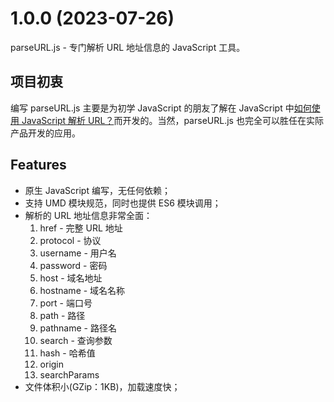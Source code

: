 # 1.0.0 (2023-07-26)

parseURL.js - 专门解析 URL 地址信息的 JavaScript 工具。

## 项目初衷

编写 parseURL.js 主要是为初学 JavaScript 的朋友了解在 JavaScript 中[如何使用 JavaScript 解析 URL？](http://www.yaohaixiao.com/blog/how-to-parse-url-in-javascript/)而开发的。当然，parseURL.js 也完全可以胜任在实际产品开发的应用。


## Features


- 原生 JavaScript 编写，无任何依赖；
- 支持 UMD 模块规范，同时也提供 ES6 模块调用；
- 解析的 URL 地址信息非常全面：
    1. href - 完整 URL 地址
    2. protocol - 协议
    3. username - 用户名
    4. password - 密码
    5. host - 域名地址
    6. hostname - 域名名称
    7. port - 端口号
    8. path - 路径
    9. pathname - 路径名
    10. search - 查询参数
    11. hash - 哈希值
    12. origin
    13. searchParams
- 文件体积小(GZip：1KB)，加载速度快；

